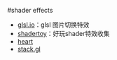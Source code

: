 #shader effects

- [glsl.io](https://glsl.io/)：glsl 图片切换特效
- [shadertoy](https://www.shadertoy.com/)：好玩shader特效收集
 - [heart](https://www.shadertoy.com/view/XsfGRn)
- [stack.gl](http://stack.gl/)
